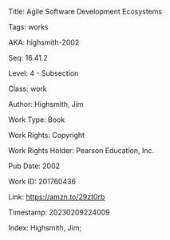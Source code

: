 Title:  Agile Software Development Ecosystems

Tags:   works

AKA:    highsmith-2002

Seq:    16.41.2

Level:  4 - Subsection

Class:  work

Author: Highsmith, Jim

Work Type: Book

Work Rights: Copyright

Work Rights Holder: Pearson Education, Inc.

Pub Date: 2002

Work ID: 201760436

Link:   https://amzn.to/29zt0rb

Timestamp: 20230209224009

Index:  Highsmith, Jim; 
